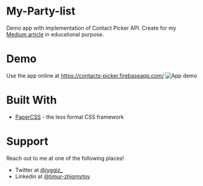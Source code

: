# My-Party-list
Demo app with implementation of Contact Picker API. Create for my [Medium article](https://levelup.gitconnected.com/how-to-use-contacts-list-in-your-web-application-f002fc2c0e6c) in educational purpose.

# Demo
Use the app online at https://contacts-picker.firebaseapp.com/
![App demo](demo/1.gif)

# Built With
* [PaperCSS](https://www.getpapercss.com/) - the less formal CSS framework

# Support
Reach out to me at one of the following places!
* Twitter at [@jyggiz_](https://twitter.com/jyggiz_)
* Linkedin at [@timur-zhigmytov](https://www.linkedin.com/in/timur-zhigmytov/)


